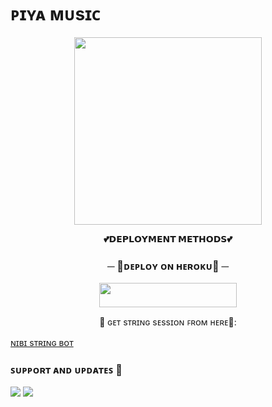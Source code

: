 # ᴘɪʏᴀ ᴍᴜsɪᴄ

<p align="center"><img src="https://telegra.ph/file/0c42c9de2c368b5f691ec.jpg" width="300"></a></p>
<p align="center">


<p align="center">
<b>💕𝗗𝗘𝗣𝗟𝗢𝗬𝗠𝗘𝗡𝗧 𝗠𝗘𝗧𝗛𝗢𝗗𝗦💕</b>
</p>

<h3 align="center">
    ─ 💓ᴅᴇᴩʟᴏʏ ᴏɴ ʜᴇʀᴏᴋᴜ💓 ─
</h3>

<p align="center"><a href="https://dashboard.heroku.com/new?template=https://github.com/bhausetup/piyaMusic"> <img src="https://img.shields.io/badge/Deploy%20On%20Heroku-black?style=for-the-badge&logo=heroku" width="220" height="38.45"/></a></p>

<p align="center">
    🧪 ɢᴇᴛ sᴛʀɪɴɢ sᴇssɪᴏɴ ꜰʀᴏᴍ ʜᴇʀᴇ🚫:

[ɴɪʙɪ sᴛʀɪɴɢ ʙᴏᴛ](https://telegram.dog/ANSH_MAKERBOT)

### ꜱᴜᴘᴘᴏʀᴛ ᴀɴᴅ ᴜᴘᴅᴀᴛᴇꜱ 💢
<a href="https://telegram.dog/ISHQ00_I"><img src="https://img.shields.io/badge/Join-Group%20Support-black.svg?style=for-the-badge&logo=Telegram"></a> <a href="https://telegram.dog/XD_CUTETY"><img src="https://img.shields.io/badge/Join-Updates%20Channel-black.svg?style=for-the-badge&logo=Telegram"></a>

 



